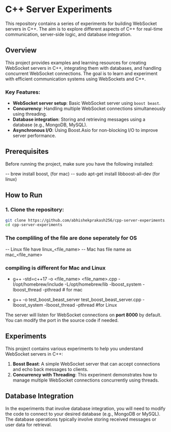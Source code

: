 # C++ Server Experiments

This repository contains a series of experiments for building WebSocket servers in C++. The aim is to explore different aspects of C++ for real-time communication, server-side logic, and database integration.

## Overview

This project provides examples and learning resources for creating WebSocket servers in C++, integrating them with databases, and handling concurrent WebSocket connections. The goal is to learn and experiment with efficient communication systems using WebSockets and C++.

### Key Features:

- **WebSocket server setup**: Basic WebSocket server using `boost beast`.
- **Concurrency**: Handling multiple WebSocket connections simultaneously using threading.
- **Database integration**: Storing and retrieving messages using a database (e.g., MongoDB, MySQL).
- **Asynchronous I/O**: Using Boost.Asio for non-blocking I/O to improve server performance.

## Prerequisites

Before running the project, make sure you have the following installed:


-- brew install boost, (for mac)
-- sudo apt-get install libboost-all-dev    (for linux)


## How to Run

### 1. Clone the repository:

```bash
git clone https://github.com/abhishekprakash256/cpp-server-experiments.git
cd cpp-server-experiments
```



### The compliling of the file are done seperately for OS 

-- Linux file have linux_<file_name>
-- Mac has file name as mac_<file_name>


### compiling is different for Mac and Linux 
- g++ -std=c++17 -o <file_name> <file_name>.cpp -I/opt/homebrew/include -L/opt/homebrew/lib -lboost_system -lboost_thread -pthread                  # for mac 

- g++ -o test_boost_beast_server test_boost_beast_server.cpp -lboost_system -lboost_thread -pthread        #for Linux          




The server will listen for WebSocket connections on **port 8000** by default. You can modify the port in the source code if needed.

## Experiments

This project contains various experiments to help you understand WebSocket servers in C++:

1. **Bosst Beast**: A simple WebSocket server that can accept connections and echo back messages to clients.
2. **Concurrency with Threading**: This experiment demonstrates how to manage multiple WebSocket connections concurrently using threads.


## Database Integration

In the experiments that involve database integration, you will need to modify the code to connect to your desired database (e.g., MongoDB or MySQL). The database operations typically involve storing received messages or user data for retrieval.
